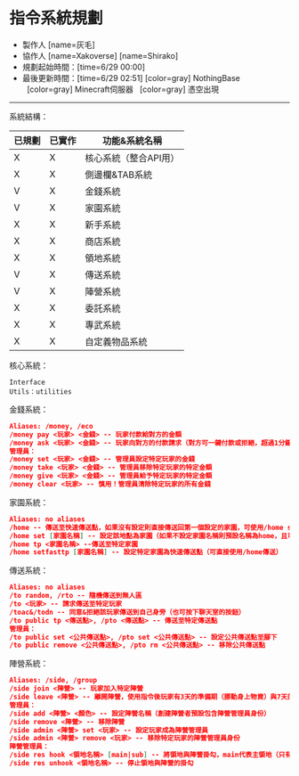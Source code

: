 # 指令系統規劃

- 製作人 [name=灰毛]
- 協作人 [name=Xakoverse] [name=Shirako]
- 規劃起始時間：[time=6/29 00:00]
- 最後更新時間：[time=6/29 02:51]
[color=gray] NothingBase &nbsp;&nbsp;[color=gray] Minecraft伺服器 &nbsp;&nbsp;[color=gray] 憑空出現

---
系統結構：

| 已規劃 | 已實作 | 功能&系統名稱                  |
| ------ | ------ | -------------------------- |
| X      | X      | 核心系統（整合API用）         |
| X      | X      | 側邊欄&TAB系統              |
| V      | X      | 金錢系統                    |
| V      | X      | 家園系統                    |
| X      | X      | 新手系統                    |
| X      | X      | 商店系統                    |
| X      | X      | 領地系統                    |
| V      | X      | 傳送系統                    |
| V      | X      | 陣營系統                    |
| X      | X      | 委託系統                    |
| X      | X      | 專武系統                    |
| X      | X      | 自定義物品系統               |

核心系統：
```
Interface
Utils：utilities
```
金錢系統：

```json
Aliases: /money, /eco
/money pay <玩家> <金錢> -- 玩家付款給對方的金額
/money ask <玩家> <金錢> -- 玩家向對方的付款請求（對方可一鍵付款或拒絕，超過1分鐘的請款即視為拒絕）
管理員：
/money set <玩家> <金錢> -- 管理員設定特定玩家的金錢
/money take <玩家> <金錢> -- 管理員移除特定玩家的特定金額
/money give <玩家> <金錢> -- 管理員給予特定玩家的特定金額
/money clear <玩家> -- 慎用！管理員清除特定玩家的所有金錢
```

家園系統：

```json
Aliases: no aliases
/home -- 傳送至快速傳送點，如果沒有設定則直接傳送回第一個設定的家園，可使用/home setfasttp來設定
/home set [家園名稱] -- 設定該地點為家園（如果不設定家園名稱則預設名稱為home，且可被下一個/home set指令覆蓋）
/home tp <家園名稱> --傳送至特定家園
/home setfasttp [家園名稱] -- 設定特定家園為快速傳送點（可直接使用/home傳送）
```

傳送系統：

```json
Aliases: no aliases
/to random, /rto -- 隨機傳送到無人區
/to <玩家> -- 請求傳送至特定玩家
/toac&/todn -- 同意&拒絕該玩家傳送到自己身旁（也可按下聊天室的按鈕）
/to public tp <傳送點>, /pto <傳送點> -- 傳送至特定傳送點
管理員：
/to public set <公共傳送點>, /pto set <公共傳送點> -- 設定公共傳送點至腳下
/to public remove <公共傳送點>, /pto rm <公共傳送點> -- 移除公共傳送點
```

陣營系統：

```json
Aliases: /side, /group
/side join <陣營> -- 玩家加入特定陣營
/side leave <陣營> -- 離開陣營，使用指令後玩家有3天的準備期（挪動身上物資）與7天的保護期（保護遷移時從玩家發生的危險，不保證怪物不攻擊），10天後才能再次加入陣營
管理員：
/side add <陣營> <顏色> -- 設定陣營名稱（創建陣營者預設包含陣營管理員身份）
/side remove <陣營> -- 移除陣營
/side admin <陣營> set <玩家> -- 設定玩家成為陣營管理員
/side admin <陣營> remove <玩家> -- 移除特定玩家的陣營管理員身份
陣營管理員：
/side res hook <領地名稱> [main|sub] -- 將領地與陣營掛勾，main代表主領地（只有一個），sub代表副領地（可以有無限個，但需要確定實際數量），如果沒有寫main還是sub則預設main，若已經有一個main則設為sub並提醒已有一個main
/side res unhook <領地名稱> -- 停止領地與陣營的掛勾
```
